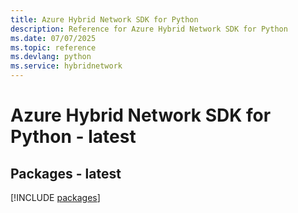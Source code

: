 ```yaml
---
title: Azure Hybrid Network SDK for Python
description: Reference for Azure Hybrid Network SDK for Python
ms.date: 07/07/2025
ms.topic: reference
ms.devlang: python
ms.service: hybridnetwork
---
```

# Azure Hybrid Network SDK for Python - latest
## Packages - latest
[!INCLUDE [packages](hybrid-network-index.md)]